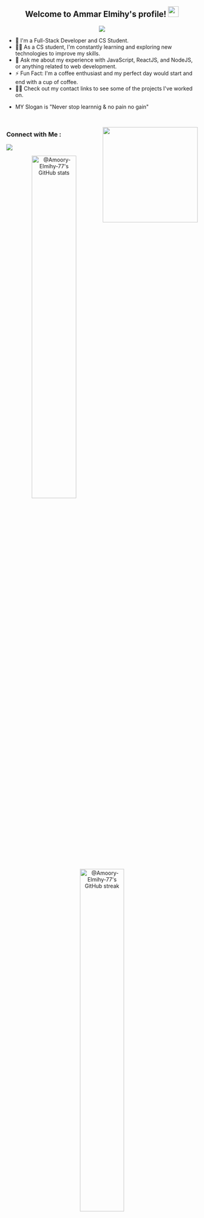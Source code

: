 <h2 align="center">
  Welcome to Ammar Elmihy's profile!
  <img src="https://media.giphy.com/media/hvRJCLFzcasrR4ia7z/giphy.gif" width="28">
</h2>

<p align="center">
  <a href="https://github.com/DenverCoder1/readme-typing-svg"><img src="https://readme-typing-svg.herokuapp.com/?lines=Full-Stack%20Developer...;WE%20NEVER%20Stop%20LEARNING&font=Fira%20Code&center=true&width=490&height=45&color=f75c7e&vCenter=true&size=22"></a>
</p>

- 🏢 I'm a Full-Stack Developer and CS Student.
- 👨‍💻 As a CS student, I'm constantly learning and exploring new technologies to improve my skills.
- 💬 Ask me about my experience with JavaScript, ReactJS, and NodeJS, or anything related to web development.
- ⚡ Fun Fact: I'm a coffee enthusiast and my perfect day would start and end with a cup of coffee.
- 👨‍💻 Check out my contact links to see some of the projects I've worked on.
- <p> MY Slogan is "Never stop learnnig & no pain no gain"</p>
<br>

<img width="250" align="right" src="https://media.giphy.com/media/v1.Y2lkPTc5MGI3NjExYWY0NTI5YjE2MGJjMDIzMDk1NTAwNDg1OWY5NjE5YzZkZjc5MGU2MiZlcD12MV9pbnRlcm5hbF9naWZzX2dpZklkJmN0PWc/bGgsc5mWoryfgKBx1u/giphy.gif"  width="250" height="250"></img>

### Connect with Me :

<a href="[https://www.linkedin.com/in/yousef-faisal/](https://www.linkedin.com/in/ammar-elmihy-3ab1a6256/?lipi=urn%3Ali%3Apage%3Ad_flagship3_profile_verification_details%3BrNVIxrRAQCS7Z4fiSjjD9w%3D%3D)" target="_blank"><img src="https://img.shields.io/badge/-Ammar%20Elmihy-0077B5?style=for-the-badge&logo=Linkedin&logoColor=white"/></a>
<p align="center">
  <a href="https://github.com/Amoory-Elmihy-77?tab=repositories">
    <img src="https://github-readme-stats-one-bice.vercel.app/api?username=Amoory-Elmihy-77&theme=gotham&show_icons=true&count_private=true&hide_border=true&role=OWNER,ORGANIZATION_MEMBER,COLLABORATOR" width="48%" alt="@Amoory-Elmihy-77's GitHub stats"/>
  </a>
  <a href="https://github.com/Amoory-Elmihy-77?tab=stars">
    <img src="https://github-readme-streak-stats.herokuapp.com?user=Amoory-Elmihy-77&theme=gotham&hide_border=true&date_format=M%20j%5B%2C%20Y%5D" width="48%" alt="@Amoory-Elmihy-77's GitHub streak"/>
  </a>
</p>
<p align="left">
  <a href="https://github.com/Amoory-Elmihy-77/github-profile-trophy">
    <img src="https://github-profile-trophy.vercel.app/?username=Amoory-Elmihy-77&theme=onedark" alt="trophy">
  </a>
</p>

### 🛠 &nbsp;Tech Stack

![JavaScript](https://img.shields.io/badge/-JavaScript-05122A?style=flat&logo=javascript)![C#](https://img.shields.io/badge/-C%23-05122A?style=flat&logo=csharp)![c++](https://img.shields.io/badge/-c++-05122A?style=flat&logo=cplusplus)![Bootstrap](https://img.shields.io/badge/-Bootstrap-05122A?style=flat&logo=bootstrap&logoColor=563D7C)![HTML](https://img.shields.io/badge/-HTML-05122A?style=flat&logo=HTML5)![CSS](https://img.shields.io/badge/-CSS-05122A?style=flat&logo=CSS3&logoColor=1572B6)![React.js](https://img.shields.io/badge/-React-05122A?style=flat&logo=react)![.NET](https://img.shields.io/badge/-.NET-512BD4?style=flat&logo=dotnet) ![MySQL](https://img.shields.io/badge/-MySQL-4479A1?style=flat&logo=mysql&logoColor=white)![Git](https://img.shields.io/badge/-Git-05122A?style=flat&logo=git)![GitHub](https://img.shields.io/badge/-GitHub-05122A?style=flat&logo=github)![Visual Studio Code](https://img.shields.io/badge/-Visual%20Studio%20Code-05122A?style=flat&logo=visual-studio-code&logoColor=007ACC)![Python](https://img.shields.io/badge/-Python%20-05122A?style=flat&logo=python)![jupyter](https://img.shields.io/badge/-jupyter%20-05122A?style=flat&logo=jupyter)![Visual Studio](https://img.shields.io/badge/-Visual%20Studio-5C2D91?style=flat&logo=visualstudio)![PyCharm](https://img.shields.io/badge/-PyCharm-000000?style=flat&logo=pycharm&logoColor=white)
